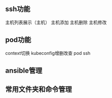 ## ssh功能
 主机列表展示（主机）
 主机添加
 主机删除
 主机修改
 

 ## pod功能
 context切换
 kubeconfig增删改查
 pod ssh

 ## ansible管理

 ## 常用文件夹和命令管理